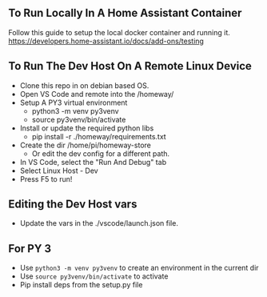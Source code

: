 ## To Run Locally In A Home Assistant Container

Follow this guide to setup the local docker container and running it.
https://developers.home-assistant.io/docs/add-ons/testing

## To Run The Dev Host On A Remote Linux Device

- Clone this repo in on debian based OS.
- Open VS Code and remote into the <repo root>/homeway/
- Setup A PY3 virtual environment
    - python3 -m venv py3venv
    - source py3venv/bin/activate
- Install or update the required python libs
    - pip install -r ./homeway/requirements.txt
- Create the dir /home/pi/homeway-store
    - Or edit the dev config for a different path.
- In VS Code, select the "Run And Debug" tab
- Select Linux Host - Dev
- Press F5 to run!


## Editing the Dev Host vars

- Update the vars in the ./vscode/launch.json file.

## For PY 3

- Use `python3 -m venv py3venv` to create an environment in the current dir
- Use `source py3venv/bin/activate` to activate
- Pip install deps from the setup.py file
